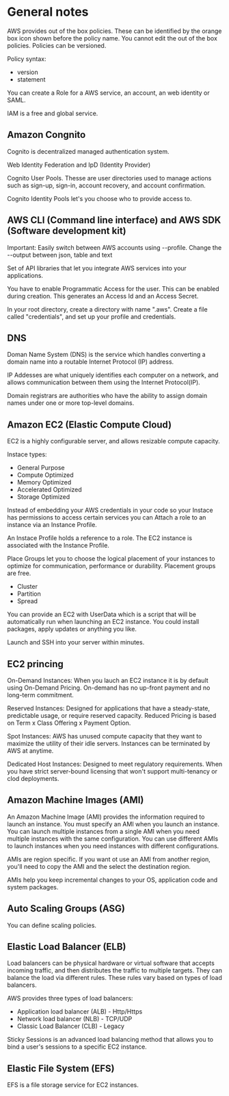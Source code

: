 # General notes

AWS provides out of the box policies. These can be identified by the orange box icon shown before the policy name. You cannot edit the out of the box policies. Policies can be versioned.

Policy syntax:
- version
- statement

You can create a Role for a AWS service, an account, an web identity or SAML.

IAM is a free and global service.

## Amazon Congnito

Cognito is decentralized managed authentication system.

Web Identity Federation and IpD (Identity Provider)

Cognito User Pools. Thesse are user directories used to manage actions such as sign-up, sign-in, account recovery, and account confirmation.

Cognito Identity Pools let's you choose who to provide access to.

## AWS CLI (Command line interface) and AWS SDK (Software development kit)

Important: Easily switch between AWS accounts using --profile. Change the --output between json, table and text

Set of API libraries that let you integrate AWS services into your applications.

You have to enable Programmatic Access for the user. This can be enabled during creation. This generates an Access Id and an Access Secret.

In your root directory, create a directory with name ".aws". Create a file called "credentials", and set up your profile and credentials.

## DNS

Doman Name System (DNS) is the service which handles converting a domain name into a routable Internet Protocol (IP) address.

IP Addesses are what uniquely identifies each computer on a network, and allows communication between them using the Internet Protocol(IP).

Domain registrars are authorities who have the ability to assign domain names under one or more top-level domains.

## Amazon EC2 (Elastic Compute Cloud)

EC2 is a highly configurable server, and allows resizable compute capacity.

Instace types:
- General Purpose
- Compute Optimized
- Memory Optimized
- Accelerated Optimized
- Storage Optimized

Instead of embedding your AWS credentials in your code so your Instace has permissions to access certain services you can Attach a role to an instance via an Instance Profile.

An Instace Profile holds a reference to a role. The EC2 instance is associated with the Instance Profile.

Place Groups let you to choose the logical placement of your instances to optimize for communication, performance or durability. Placement groups are free.

- Cluster
- Partition
- Spread

You can provide an EC2 with UserData which is a script that will be automatically run when launching an EC2 instance. You could install packages, apply updates or anything you like.

Launch and SSH into your server within minutes.


## EC2 princing
On-Demand Instances: When you lauch an EC2 instance it is by default using On-Demand Pricing. On-demand has no up-front payment and no long-term commitment.

Reserved Instances: Designed for applications that have a steady-state, predictable usage, or require reserved capacity. Reduced Pricing is based on Term x Class Offering x Payment Option.

Spot Instances: AWS has unused compute capacity that they want to maximize the utility of their idle servers. Instances can be terminated by AWS at anytime.

Dedicated Host Instances: Designed to meet regulatory requirements. When you have strict server-bound licensing that won't support multi-tenancy or clod deployments.

## Amazon Machine Images (AMI)

An Amazon Machine Image (AMI) provides the information required to launch an instance. You must specify an AMI when you launch an instance. You can launch multiple instances from a single AMI when you need multiple instances with the same configuration. You can use different AMIs to launch instances when you need instances with different configurations.

AMIs are region specific. If you want ot use an AMI from another region, you'll need to copy the AMI and the select the destination region.

AMIs help you keep incremental changes to your OS, application code and system packages.

## Auto Scaling Groups (ASG)

You can define scaling policies.

## Elastic Load Balancer (ELB)

Load balancers can be physical hardware or virtual software that accepts incoming traffic, and then distributes the traffic to multiple targets. They can balance the load via different rules. These rules vary based on types of load balancers.

AWS provides three types of load balancers:
- Application load balancer (ALB) - Http/Https
- Network load balancer (NLB) - TCP/UDP
- Classic Load Balancer (CLB) - Legacy

Sticky Sessions is an advanced load balancing method that allows you to bind a user's sessions to a specific EC2 instance.

## Elastic File System (EFS)

EFS is a file storage service for EC2 instances.

